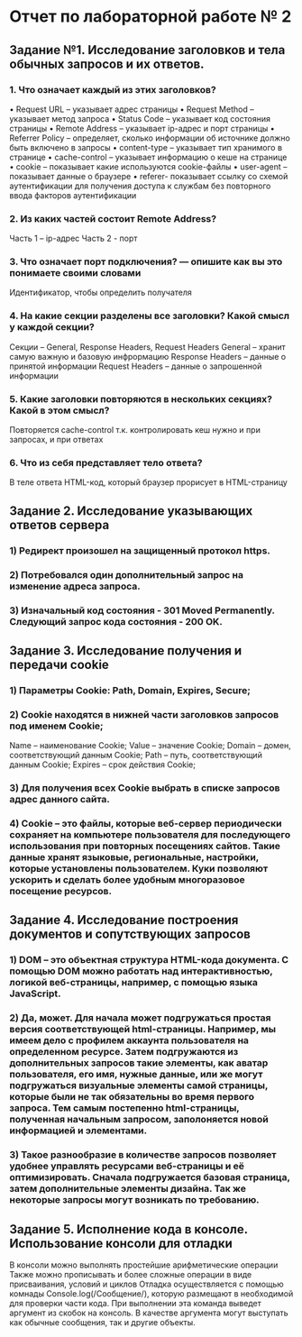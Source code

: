 # Отчет по лабораторной работе № 2
## Задание №1. Исследование заголовков и тела обычных запросов и их ответов.
###  1. Что означает каждый из этих заголовков?
• Request URL – указывает адрес страницы • Request Method – указывает метод запроса • Status Code – указывает код состояния страницы • Remote Address – указывает ip-адрес и порт страницы • Referrer Policy – определяет, сколько информации об источнике должно быть включено в запросы • content-type – указывает тип хранимого в странице • cache-control – указывает информацию о кеше на странице • cookie – показывает какие используются cookie-файлы • user-agent – показывает данные о браузере • referer- показывает ссылку со схемой аутентификации для получения доступа к службам без повторного ввода факторов аутентификации

### 2. Из каких частей состоит Remote Address?
Часть 1 – ip-адрес Часть 2 - порт

### 3. Что означает порт подключения? — опишите как вы это понимаете своими словами
Идентификатор, чтобы определить получателя

### 4. На какие секции разделены все заголовки? Какой смысл у каждой секции?
Секции – General, Response Headers, Request Headers General – хранит самую важную и базовую инфрормацию Response Headers – данные о принятой информации Request Headers – данные о запрошенной информации

### 5. Какие заголовки повторяются в нескольких секциях? Какой в этом смысл?
Повторяется cache-control т.к. контролировать кеш нужно и при запросах, и при ответах

### 6. Что из себя представляет тело ответа?
В теле ответа HTML-код, который браузер прорисует в HTML-страницу

## Задание 2. Исследование указывающих ответов сервера
### 1) Редирект произошел на защищенный протокол https.
### 2) Потребовался один дополнительный запрос на изменение адреса запроса.
### 3) Изначальный код состояния - 301 Moved Permanently. Следующий запрос кода состояния - 200 OK.
## Задание 3. Исследование получения и передачи cookie
### 1) Параметры Cookie: Path, Domain, Expires, Secure;
### 2) Cookie находятся в нижней части заголовков запросов под именем Cookie;
Name – наименование Cookie; Value – значение Cookie; Domain – домен, соответствующий данным Cookie; Path – путь, соответствующий данным Cookie; Expires – срок действия Cookie;

### 3) Для получения всех Cookie выбрать в списке запросов адрес данного сайта.
### 4) Cookie – это файлы, которые веб-сервер периодически сохраняет на компьютере пользователя для последующего использования при повторных посещениях сайтов. Такие данные хранят языковые, региональные, настройки, которые установлены пользователем. Куки позволяют ускорить и сделать более удобным многоразовое посещение ресурсов.
## Задание 4. Исследование построения документов и сопутствующих запросов
### 1) DOM – это объектная структура HTML-кода документа. С помощью DOM можно работать над интерактивностью, логикой веб-страницы, например, с помощью языка JavaScript.
### 2) Да, может. Для начала может подгружаться простая версия соответствующей html-страницы. Например, мы имеем дело с профилем аккаунта пользователя на определенном ресурсе. Затем подгружаются из дополнительных запросов такие элементы, как аватар пользователя, его имя, нужные данные, или же могут подгружаться визуальные элементы самой страницы, которые были не так обязательны во время первого запроса. Тем самым постепенно html-страницы, полученная начальным запросом, заполоняется новой информацией и элементами.
### 3) Такое разнообразие в количестве запросов позволяет удобнее управлять ресурсами веб-страницы и её оптимизировать. Сначала подгружается базовая страница, затем дополнительные элементы дизайна. Так же некоторые запросы могут возникать по требованию.
## Задание 5. Исполнение кода в консоле. Использование консоли для отладки
В консоли можно выполнять простейшие арифметические операции Также можно прописывать и более сложные операции в виде присваивания, условий и циклов Отладка осуществляется с помощью комнады Console.log(/Сообщение/), которую размещают в необходимой для проверки части кода. При выполнении эта команда выведет аргумент из скобок на консоль. В качестве аргумента могут выступать как обычные сообщения, так и другие объекты.